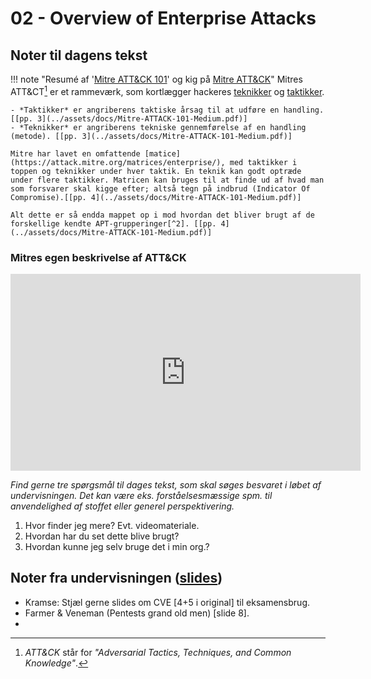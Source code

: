 # 02 - Overview of Enterprise Attacks

## Noter til dagens tekst

!!! note "Resumé af '[Mitre ATT&CK 101](../assets/docs/Mitre-ATTACK-101-Medium.pdf)' og kig på [Mitre ATT&CK](https://attack.mitre.org)"
    Mitres ATT&CT[^1] er et rammeværk, som kortlægger hackeres [teknikker](http://attack.mitre.org/techniques/enterprise/) og [taktikker](https://attack.mitre.org/tactics/enterprise/).    

    - *Taktikker* er angriberens taktiske årsag til at udføre en handling. [[pp. 3](../assets/docs/Mitre-ATTACK-101-Medium.pdf)]    
    - *Teknikker* er angriberens tekniske gennemførelse af en handling (metode). [[pp. 3](../assets/docs/Mitre-ATTACK-101-Medium.pdf)]    

    Mitre har lavet en omfattende [matice](https://attack.mitre.org/matrices/enterprise/), med taktikker i toppen og teknikker under hver taktik. En teknik kan godt optræde under flere taktikker. Matricen kan bruges til at finde ud af hvad man som forsvarer skal kigge efter; altså tegn på indbrud (Indicator Of Compromise).[[pp. 4](../assets/docs/Mitre-ATTACK-101-Medium.pdf)]    

    Alt dette er så endda mappet op i mod hvordan det bliver brugt af de forskellige kendte APT-grupperinger[^2]. [[pp. 4](../assets/docs/Mitre-ATTACK-101-Medium.pdf)]

### Mitres egen beskrivelse af ATT&CK

<center><iframe width="560" height="315" src="https://www.youtube.com/embed/EsvUUCrbhIE" frameborder="0" allow="accelerometer; autoplay; encrypted-media; gyroscope; picture-in-picture" allowfullscreen></iframe></center>

*Find gerne tre spørgsmål til dages tekst, som skal søges besvaret i løbet af undervisningen. Det kan være eks. forståelsesmæssige spm. til anvendelighed af stoffet eller generel perspektivering.*

1. Hvor finder jeg mere? Evt. videomateriale.
2. Hvordan har du set dette blive brugt?
3. Hvordan kunne jeg selv bruge det i min org.?

## Noter fra undervisningen ([slides](https://github.com/kramse/security-courses/blob/master/courses/system-and-software/system-security/2-overview-enterprise-attacks.pdf))

- Kramse: Stjæl gerne slides om CVE [4+5 i original] til eksamensbrug.
- Farmer & Veneman (Pentests grand old men) [slide 8].
-

[^1]: *ATT&CK* står for *"Adversarial Tactics, Techniques, and Common Knowledge"*.  
[^2]: *APT* står for *Advanced Persistent Threat*.
